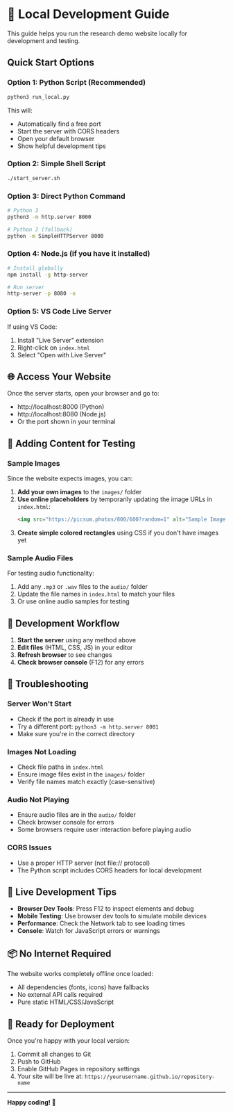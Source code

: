 # 🚀 Local Development Guide

This guide helps you run the research demo website locally for development and testing.

## Quick Start Options

### Option 1: Python Script (Recommended)
```bash
python3 run_local.py
```
This will:
- Automatically find a free port
- Start the server with CORS headers
- Open your default browser
- Show helpful development tips

### Option 2: Simple Shell Script
```bash
./start_server.sh
```

### Option 3: Direct Python Command
```bash
# Python 3
python3 -m http.server 8000

# Python 2 (fallback)
python -m SimpleHTTPServer 8000
```

### Option 4: Node.js (if you have it installed)
```bash
# Install globally
npm install -g http-server

# Run server
http-server -p 8080 -o
```

### Option 5: VS Code Live Server
If using VS Code:
1. Install "Live Server" extension
2. Right-click on `index.html`
3. Select "Open with Live Server"

## 🌐 Access Your Website

Once the server starts, open your browser and go to:
- http://localhost:8000 (Python)
- http://localhost:8080 (Node.js)
- Or the port shown in your terminal

## 📁 Adding Content for Testing

### Sample Images
Since the website expects images, you can:

1. **Add your own images** to the `images/` folder
2. **Use online placeholders** by temporarily updating the image URLs in `index.html`:
   ```html
   <img src="https://picsum.photos/800/600?random=1" alt="Sample Image">
   ```
3. **Create simple colored rectangles** using CSS if you don't have images yet

### Sample Audio Files
For testing audio functionality:
1. Add any `.mp3` or `.wav` files to the `audio/` folder
2. Update the file names in `index.html` to match your files
3. Or use online audio samples for testing

## 🔧 Development Workflow

1. **Start the server** using any method above
2. **Edit files** (HTML, CSS, JS) in your editor
3. **Refresh browser** to see changes
4. **Check browser console** (F12) for any errors

## 🐛 Troubleshooting

### Server Won't Start
- Check if the port is already in use
- Try a different port: `python3 -m http.server 8001`
- Make sure you're in the correct directory

### Images Not Loading
- Check file paths in `index.html`
- Ensure image files exist in the `images/` folder
- Verify file names match exactly (case-sensitive)

### Audio Not Playing
- Ensure audio files are in the `audio/` folder
- Check browser console for errors
- Some browsers require user interaction before playing audio

### CORS Issues
- Use a proper HTTP server (not file:// protocol)
- The Python script includes CORS headers for local development

## 🎨 Live Development Tips

- **Browser Dev Tools**: Press F12 to inspect elements and debug
- **Mobile Testing**: Use browser dev tools to simulate mobile devices
- **Performance**: Check the Network tab to see loading times
- **Console**: Watch for JavaScript errors or warnings

## 📦 No Internet Required

The website works completely offline once loaded:
- All dependencies (fonts, icons) have fallbacks
- No external API calls required
- Pure static HTML/CSS/JavaScript

## 🚀 Ready for Deployment

Once you're happy with your local version:
1. Commit all changes to Git
2. Push to GitHub
3. Enable GitHub Pages in repository settings
4. Your site will be live at: `https://yourusername.github.io/repository-name`

---

**Happy coding! 🎉** 
